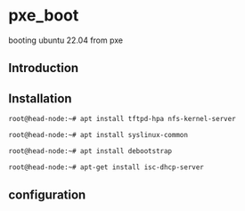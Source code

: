 # pxe_boot
 booting ubuntu 22.04 from pxe

 ## Introduction
 ## Installation
 ```bash
root@head-node:~# apt install tftpd-hpa nfs-kernel-server
```
```bash
root@head-node:~# apt install syslinux-common
``` 
```bash
root@head-node:~# apt install debootstrap

root@head-node:~# apt-get install isc-dhcp-server
```
 ## configuration
